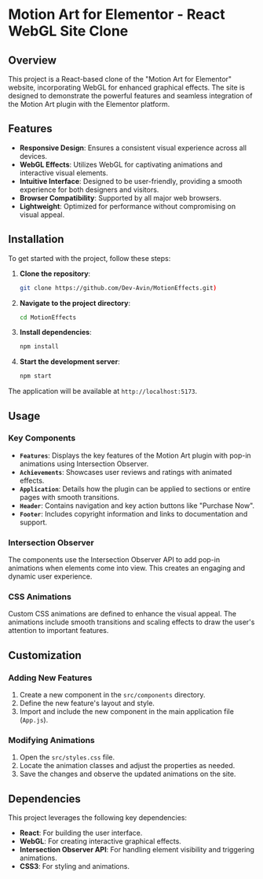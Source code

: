 # Motion Art for Elementor - React WebGL Site Clone

## Overview

This project is a React-based clone of the "Motion Art for Elementor" website, incorporating WebGL for enhanced graphical effects. The site is designed to demonstrate the powerful features and seamless integration of the Motion Art plugin with the Elementor platform. 

## Features

- **Responsive Design**: Ensures a consistent visual experience across all devices.
- **WebGL Effects**: Utilizes WebGL for captivating animations and interactive visual elements.
- **Intuitive Interface**: Designed to be user-friendly, providing a smooth experience for both designers and visitors.
- **Browser Compatibility**: Supported by all major web browsers.
- **Lightweight**: Optimized for performance without compromising on visual appeal.

## Installation

To get started with the project, follow these steps:

1. **Clone the repository**:
    ```sh
    git clone https://github.com/Dev-Avin/MotionEffects.git)
    ```

2. **Navigate to the project directory**:
    ```sh
    cd MotionEffects
    ```

3. **Install dependencies**:
    ```sh
    npm install
    ```

4. **Start the development server**:
    ```sh
    npm start
    ```

The application will be available at `http://localhost:5173`.

## Usage

### Key Components

- **`Features`**: Displays the key features of the Motion Art plugin with pop-in animations using Intersection Observer.
- **`Achievements`**: Showcases user reviews and ratings with animated effects.
- **`Application`**: Details how the plugin can be applied to sections or entire pages with smooth transitions.
- **`Header`**: Contains navigation and key action buttons like "Purchase Now".
- **`Footer`**: Includes copyright information and links to documentation and support.

### Intersection Observer

The components use the Intersection Observer API to add pop-in animations when elements come into view. This creates an engaging and dynamic user experience.

### CSS Animations

Custom CSS animations are defined to enhance the visual appeal. The animations include smooth transitions and scaling effects to draw the user's attention to important features.

## Customization

### Adding New Features

1. Create a new component in the `src/components` directory.
2. Define the new feature's layout and style.
3. Import and include the new component in the main application file (`App.js`).

### Modifying Animations

1. Open the `src/styles.css` file.
2. Locate the animation classes and adjust the properties as needed.
3. Save the changes and observe the updated animations on the site.

## Dependencies

This project leverages the following key dependencies:

- **React**: For building the user interface.
- **WebGL**: For creating interactive graphical effects.
- **Intersection Observer API**: For handling element visibility and triggering animations.
- **CSS3**: For styling and animations.
